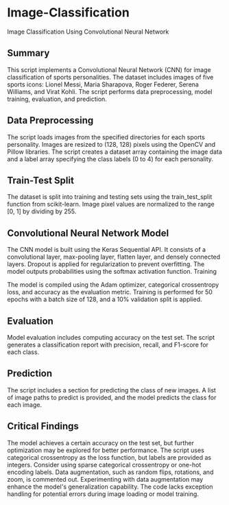 # Image-Classification

Image Classification Using Convolutional Neural Network

## Summary

This script implements a Convolutional Neural Network (CNN) for image classification of sports personalities. The dataset includes images of five sports icons: Lionel Messi, Maria Sharapova, Roger Federer, Serena Williams, and Virat Kohli. The script performs data preprocessing, model training, evaluation, and prediction.

## Data Preprocessing

The script loads images from the specified directories for each sports personality. Images are resized to (128, 128) pixels using the OpenCV and Pillow libraries. The script creates a dataset array containing the image data and a label array specifying the class labels (0 to 4) for each personality.

## Train-Test Split

The dataset is split into training and testing sets using the train_test_split function from scikit-learn. Image pixel values are normalized to the range [0, 1] by dividing by 255.

## Convolutional Neural Network Model

The CNN model is built using the Keras Sequential API. It consists of a convolutional layer, max-pooling layer, flatten layer, and densely connected layers. Dropout is applied for regularization to prevent overfitting. The model outputs probabilities using the softmax activation function.
Training

The model is compiled using the Adam optimizer, categorical crossentropy loss, and accuracy as the evaluation metric. Training is performed for 50 epochs with a batch size of 128, and a 10% validation split is applied.

## Evaluation

Model evaluation includes computing accuracy on the test set. The script generates a classification report with precision, recall, and F1-score for each class.

## Prediction

The script includes a section for predicting the class of new images. A list of image paths to predict is provided, and the model predicts the class for each image.

## Critical Findings

The model achieves a certain accuracy on the test set, but further optimization may be explored for better performance. The script uses categorical crossentropy as the loss function, but labels are provided as integers. Consider using sparse categorical crossentropy or one-hot encoding labels. Data augmentation, such as random flips, rotations, and zoom, is commented out. Experimenting with data augmentation may enhance the model's generalization capability. The code lacks exception handling for potential errors during image loading or model training.
  

